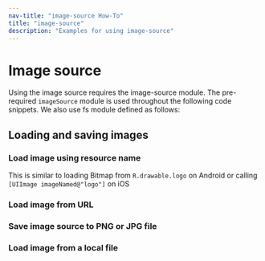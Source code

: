 ```yaml
---
nav-title: "image-source How-To"
title: "image-source"
description: "Examples for using image-source"
---
```

# Image source
Using the image source requires the image-source module.
<snippet id='imagesource-require'/>
The pre-required `imageSource` module is used throughout the following code snippets.
We also use fs module defined as follows:
<snippet id='imagesource-require-alt'/>

## Loading and saving images
### Load image using resource name
This is similar to loading Bitmap from `R.drawable.logo` on Android or calling `[UIImage imageNamed@"logo"]` on iOS
<snippet id='imagesource-resname'/>

### Load image from URL
<snippet id='imagesource-load-url'/>

### Save image source to PNG or JPG file
<snippet id='imagesource-save-to'/>

### Load image from a local file
<snippet id='imagesource-load-local'/>
